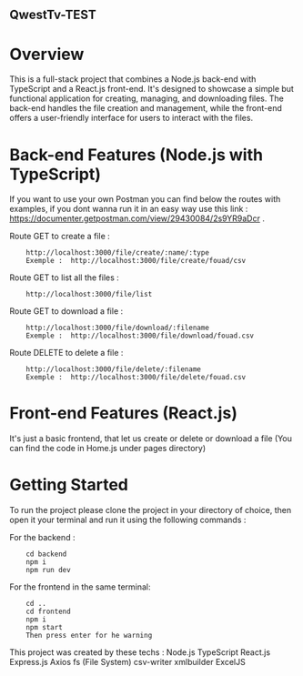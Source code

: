 ## QwestTv-TEST
# Overview

This is a full-stack project that combines a Node.js back-end with TypeScript and a React.js front-end. It's designed to showcase a simple but functional application for creating, managing, and downloading files. The back-end handles the file creation and management, while the front-end offers a user-friendly interface for users to interact with the files.

# Back-end Features (Node.js with TypeScript)

If you want to use your own Postman you can find below the routes with examples, if you dont wanna run it in an easy way use this link : https://documenter.getpostman.com/view/29430084/2s9YR9aDcr .

Route GET to create a file :

        http://localhost:3000/file/create/:name/:type
        Exemple :  http://localhost:3000/file/create/fouad/csv

Route GET to list all the files :

        http://localhost:3000/file/list

Route GET to download a file :

        http://localhost:3000/file/download/:filename
        Exemple :  http://localhost:3000/file/download/fouad.csv

Route DELETE to delete a file :

        http://localhost:3000/file/delete/:filename
        Exemple :  http://localhost:3000/file/delete/fouad.csv

# Front-end Features (React.js)

It's just a basic frontend, that let us create or delete or download a file (You can find the code in Home.js under pages directory)

# Getting Started

To run the project please clone the project in your directory of choice, then open it your terminal and run it using the following commands :

For the backend :

        cd backend
        npm i
        npm run dev
    
For the frontend in the same terminal: 

        cd .. 
        cd frontend
        npm i
        npm start
        Then press enter for he warning

This project was created by these techs : 
    Node.js
    TypeScript
    React.js
    Express.js
    Axios
    fs (File System)
    csv-writer
    xmlbuilder
    ExcelJS


